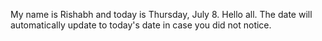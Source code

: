 My name is Rishabh and today is Thursday, July 8. Hello all. The date will automatically update to today's date in case you did not notice.
